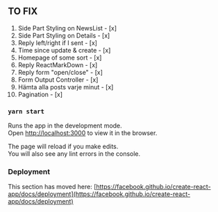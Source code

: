 ## TO FIX

1. Side Part Styling on NewsList - [x]
2. Side Part Styling on Details - [x]
3. Reply left/right if I sent - [x]
4. Time since update & create - [x]
5. Homepage of some sort - [x]
6. Reply ReactMarkDown - [x]
7. Reply form "open/close" - [x]
8. Form Output Controller - [x]
9. Hämta alla posts varje minut - [x]
10. Pagination - [x]


### `yarn start`

Runs the app in the development mode.\
Open [http://localhost:3000](http://localhost:3000) to view it in the browser.

The page will reload if you make edits.\
You will also see any lint errors in the console.


### Deployment

This section has moved here: [https://facebook.github.io/create-react-app/docs/deployment](https://facebook.github.io/create-react-app/docs/deployment)


